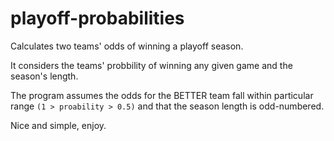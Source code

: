 # playoff-probabilities
Calculates two teams' odds of winning a playoff season.

It considers the teams' probbility of winning any given game and the season's length.

The program assumes the odds for the BETTER team fall within particular range `(1 > proability > 0.5)` and that the season length is odd-numbered.

Nice and simple, enjoy.
